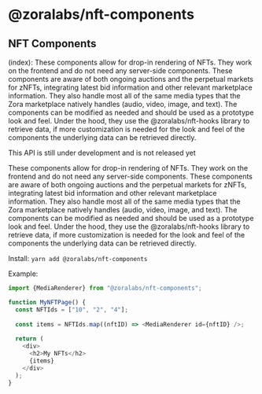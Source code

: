 # @zoralabs/nft-components

## NFT Components

(index):
These components allow for drop-in rendering of NFTs. They work on the frontend and do not need any server-side components. These components are aware of both ongoing auctions and the perpetual markets for zNFTs, integrating latest bid information and other relevant marketplace information. They also handle most all of the same media types that the Zora marketplace natively handles (audio, video, image, and text). The components can be modified as needed and should be used as a prototype look and feel. Under the hood, they use the @zoralabs/nft-hooks library to retrieve data, if more customization is needed for the look and feel of the components the underlying data can be retrieved directly.

This API is still under development and is not released yet

These components allow for drop-in rendering of NFTs. They work on the frontend and do not need any server-side components. These components are aware of both ongoing auctions and the perpetual markets for zNFTs, integrating latest bid information and other relevant marketplace information. They also handle most all of the same media types that the Zora marketplace natively handles (audio, video, image, and text). The components can be modified as needed and should be used as a prototype look and feel. Under the hood, they use the @zoralabs/nft-hooks library to retrieve data, if more customization is needed for the look and feel of the components the underlying data can be retrieved directly.

Install:
`yarn add @zoralabs/nft-components`

Example:
```ts
import {MediaRenderer} from "@zoralabs/nft-components";

function MyNFTPage() {
  const NFTIds = ["10", "2", "4"];
  
  const items = NFTIds.map((nftID) => <MediaRenderer id={nftID} />;
  
  return (
    <div>
      <h2>My NFTs</h2>
      {items}
    </div>
  );
}
```